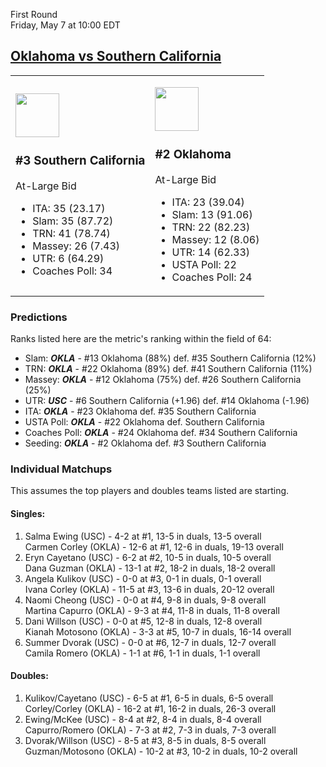 First Round  
Friday, May 7 at 10:00 EDT
## [Oklahoma vs Southern California](https://www.ncaa.com/game/5833668) 

<table><tr><td>  

<a href="../index.md"><img src="https://www.ncaa.com/sites/default/files/images/logos/schools/s/southern-california.70.png" width="70" height="70" /></a>  

### #3 Southern California  

At-Large Bid  
- ITA: 35 (23.17)  
- Slam: 35 (87.72)  
- TRN: 41 (78.74)  
- Massey: 26 (7.43)  
- UTR: 6 (64.29)  
- Coaches Poll: 34  

</td><td>  

<a href="../index.md"><img src="https://www.ncaa.com/sites/default/files/images/logos/schools/o/oklahoma.70.png" width="70" height="70" /></a>  

### #2 Oklahoma  

At-Large Bid  
- ITA: 23 (39.04)  
- Slam: 13 (91.06)  
- TRN: 22 (82.23)  
- Massey: 12 (8.06)  
- UTR: 14 (62.33)  
- USTA Poll: 22  
- Coaches Poll: 24  

</td></tr></table>  

### Predictions  

Ranks listed here are the metric's ranking within the field of 64:  
- Slam: ***OKLA*** - #13 Oklahoma (88%) def. #35 Southern California (12%)  
- TRN: ***OKLA*** - #22 Oklahoma (89%) def. #41 Southern California (11%)  
- Massey: ***OKLA*** - #12 Oklahoma (75%) def. #26 Southern California (25%)  
- UTR: ***USC*** - #6 Southern California (+1.96) def. #14 Oklahoma (-1.96)  
- ITA: ***OKLA*** - #23 Oklahoma def. #35 Southern California  
- USTA Poll: ***OKLA*** - #22 Oklahoma def. Southern California  
- Coaches Poll: ***OKLA*** - #24 Oklahoma def. #34 Southern California  
- Seeding: ***OKLA*** - #2 Oklahoma def. #3 Southern California  

### Individual Matchups  

This assumes the top players and doubles teams listed are starting.  

#### Singles:  
1. Salma Ewing (USC) - 4-2 at #1, 13-5 in duals, 13-5 overall  
   Carmen Corley (OKLA) - 12-6 at #1, 12-6 in duals, 19-13 overall
2. Eryn Cayetano (USC) - 6-2 at #2, 10-5 in duals, 10-5 overall  
   Dana Guzman (OKLA) - 13-1 at #2, 18-2 in duals, 18-2 overall
3. Angela Kulikov (USC) - 0-0 at #3, 0-1 in duals, 0-1 overall  
   Ivana Corley (OKLA) - 11-5 at #3, 13-6 in duals, 20-12 overall
4. Naomi Cheong (USC) - 0-0 at #4, 9-8 in duals, 9-8 overall  
   Martina Capurro (OKLA) - 9-3 at #4, 11-8 in duals, 11-8 overall
5. Dani Willson (USC) - 0-0 at #5, 12-8 in duals, 12-8 overall  
   Kianah Motosono (OKLA) - 3-3 at #5, 10-7 in duals, 16-14 overall
6. Summer Dvorak (USC) - 0-0 at #6, 12-7 in duals, 12-7 overall  
   Camila Romero (OKLA) - 1-1 at #6, 1-1 in duals, 1-1 overall

#### Doubles:  
1. Kulikov/Cayetano (USC) - 6-5 at #1, 6-5 in duals, 6-5 overall  
   Corley/Corley (OKLA) - 16-2 at #1, 16-2 in duals, 26-3 overall
2. Ewing/McKee (USC) - 8-4 at #2, 8-4 in duals, 8-4 overall  
   Capurro/Romero (OKLA) - 7-3 at #2, 7-3 in duals, 7-3 overall
3. Dvorak/Willson (USC) - 8-5 at #3, 8-5 in duals, 8-5 overall  
   Guzman/Motosono (OKLA) - 10-2 at #3, 10-2 in duals, 10-2 overall